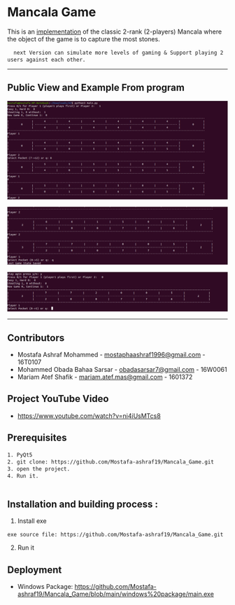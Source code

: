 # Mancala Game

This is an [implementation](https://github.com/Mostafa-ashraf19/Mancala_Game/blob/main/docs/AI-Mancala-Project-Descrption.pdf) of the classic 2-rank (2-players) Mancala where the object of the game is to capture the most stones.
```
  next Version can simulate more levels of gaming & Support playing 2 users against each other.
```
 ---
## Public View and Example From program

![load last game](https://raw.githubusercontent.com/Mostafa-ashraf19/Mancala_Game/main/Imgs/SC2.png)

![Save the current state of the game](https://raw.githubusercontent.com/Mostafa-ashraf19/Mancala_Game/main/Imgs/SC3.png)

![starting new game](https://raw.githubusercontent.com/Mostafa-ashraf19/Mancala_Game/main/Imgs/SC4.png)


---
## Contributors
  - Mostafa Ashraf Mohammed 		- <mostaphaashraf1996@gmail.com> 	- 16T0107	
  - Mohammed Obada Bahaa Sarsar 	- <obadasarsar7@gmail.com> 			- 16W0061 
  - Mariam Atef Shafik 				- <mariam.atef.mas@gmail.com>		- 1601372
  
## Project YouTube Video

 - https://www.youtube.com/watch?v=ni4iUsMTcs8


## Prerequisites

``` 
1. PyQt5
2. git clone: https://github.com/Mostafa-ashraf19/Mancala_Game.git
3. open the project. 
4. Run it.
 
``` 
## Installation and building process :
1. Install exe
``` 
exe source file: https://github.com/Mostafa-ashraf19/Mancala_Game.git
``` 
2. Run it
 
  
## Deployment
  - Windows Package: https://github.com/Mostafa-ashraf19/Mancala_Game/blob/main/windows%20package/main.exe



